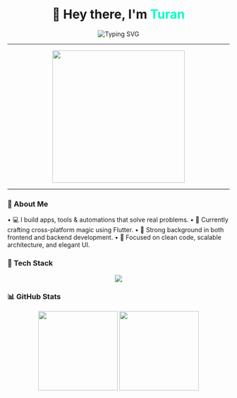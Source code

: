 <h1 align="center">👋 Hey there, I'm <span style="color:#00ffc3">Turan</span></h1>

<p align="center">
  <img src="https://readme-typing-svg.demolab.com?font=Fira+Code&weight=600&pause=1000&color=00FFC3&center=true&vCenter=true&width=500&lines=Full+Stack+Developer;Website+Designer;Code+Craftsman;UI/UX+Dreamer;Tech+is+my+home" alt="Typing SVG" />
</p>

---

<p align="center">
  <img src="https://media.giphy.com/media/qgQUggAC3Pfv687qPC/giphy.gif" width="300"/>
</p>

---

### 🧬 About Me

• 💻 I build apps, tools & automations that solve real problems.
• 🚀 Currently crafting cross-platform magic using Flutter.
• 🔧 Strong background in both frontend and backend development.
• 🧠 Focused on clean code, scalable architecture, and elegant UI.

<h3>🧰 Tech Stack</h3>
<p align="center"> <img src="https://skillicons.dev/icons?i=flutter,dart,python,cpp,html,css,php,js,firebase,git" /> </p>

<h3>📊 GitHub Stats</h3>
<p align="center"> <img src="https://github-readme-stats.vercel.app/api?username=turanbagtur&show_icons=true&theme=radical&border_radius=10" height="180"/> <img src="https://github-readme-stats.vercel.app/api/top-langs/?username=turanbagtur&layout=compact&theme=radical&border_radius=10" height="180"/> </p>

